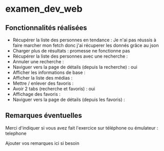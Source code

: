 # examen_dev_web


## Fonctionnalités réalisées

* Récupérer la liste des personnes en tendance : Je n'ai pas réussis à faire marcher mon fetch donc j'ai récuperer les donnés grâce au json
* Charger plus de résultats : promesse ne fonctionne pas 
* Récupérer la liste des personnes avec une recherche :
* Annuler une recherche :
* Naviguer vers la page de détails (depuis la recherche) : oui
* Afficher les informations de base :
* Afficher la liste des médias :
* Mettre / enlever des favoris :
* Avoir 2 tabs (recherche et favoris) : oui
* Affichage des favoris :
* Naviguer vers la page de détails (depuis les favoris) :



## Remarques éventuelles

Merci d'indiquer si vous avez fait l'exercice sur téléphone ou émulateur : telephone

Ajouter vos remarques ici si besoin
